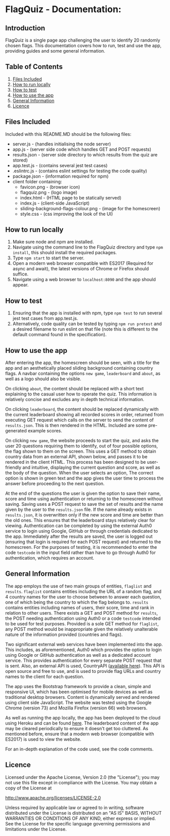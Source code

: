 # FlagQuiz - Documentation:
## Introduction
FlagQuiz is a single page app challenging the user to identify 20 randomly chosen flags. This documentation covers how to run, test and use the app, providing guides and some general information.
## Table of Contents
1. [ Files Included ](#Files_Included)
2. [ How to run locally ](#How_to_run_locally)
3. [ How to test ](#How_to_test)
4. [ How to use the app ](#How_to_use_the_app)
5. [ General Information ](#General_Information)
6. [ Licence ](#Licence)
<a name="Files_Included"></a>
## Files Included
Included with this README.MD should be the following files:
- server.js - (handles initialising the node server)
- app.js - (server side code which handles GET and POST requests)
- results.json - (server side directory to which results from the quiz are stored)
- app.test.js - (contains several jest test cases)
- .eslintrc.js - (contains eslint settings for testing the code quality)
- package.json - (information required for npm)
- client folder containing:
  - favicon.png - (browser icon)
  - flagquiz.png - (logo image)
  - index.html - (HTML page to be statically served)
  - index.js - (client-side JavaScript)
  - sliding-background-flags-colour.png - (image for the homescreen)
  - style.css - (css improving the look of the UI)
<a name="How_to_run_locally"></a>
## How to run locally
1. Make sure node and npm are installed.
2. Navigate using the command line to the FlagQuiz directory and type `npm install`, this should install the required packages.
3. Type `npm start` to start the server.
4. Open a modern web browser compatible with ES2017 (Required for async and await), the latest versions of Chrome or Firefox should suffice.
5. Navigate using a web browser to `localhost:8090` and the app should appear.
<a name="How_to_test"></a>
## How to test
1. Ensuring that the app is installed with npm, type `npm test` to run several jest test cases from app.test.js.
2. Alternatively, code quality can be tested by typing `npm run pretest` and a desired filename to run eslint on that file (note this is different to the default command found in the specification).
<a name="How_to_use_the_app"></a>
## How to use the app
After entering the app, the homescreen should be seen, with a title for the app and an aesthetically placed sliding background containing country flags. A navbar containing the options `new game`, `leaderboard` and `about`, as well as a logo should also be visible.

On clicking `about`, the content should be replaced with a short text explaining to the casual user how to operate the quiz. This information is relatively concise and excludes any in depth technical information.

On clicking `leaderboard`, the content should be replaced dynamically with the current leaderboard showing all recorded scores in order, returned from executing GET request which calls on the server to send the content of `results.json`. This is then rendered in the HTML. Included are some pre-generated example scores. 

On clicking `new game`, the website proceeds to start the quiz, and asks the user 20 questions requiring them to identify, out of four possible options, the flag shown to them on the screen. This uses a GET method to obtain country data from an external API, shown below, and passes it to be rendered in the client HTML. This process has been designed to be user-friendly and intuitive, displaying the current question and score, as well as the body of the question. When the user selects an option, The correct option is shown in green text and the app gives the user time to process the answer before proceeding to the next question. 

At the end of the questions the user is given the option to save their name, score and time using authentication or returning to the homescreen without saving. Saving uses a POST request to save the set of results and the name given by the user to the `results.json` file. If the name already exists in `results.json`, it is overwritten only if the new score and time are better than the old ones. This ensures that the leaderboard stays relatively clear for viewing. Authentication can be completed by using the external Auth0 service to login using Google, GitHub or through credentials dedicated to the app. Immediately after the results are saved, the user is logged out (ensuring that login is required for each POST request) and returned to the homescreen. For the purposes of testing, it is recommended to enter the code `testcode` in the input field rather than have to go through Auth0 for authentication, which requires an account.
<a name="General_Information"></a>
## General Information
The app employs the use of two main groups of entities, `flaglist` and `results`. `flaglist` contains entities including the URL of a random flag, and 4 country names for the user to choose between to answer each question, one of which being the country to which the flag belongs to. `results` contains entities including names of users, their score, time and rank in relation to other users. There exists a GET and POST method for `results`, the POST needing authentication using Auth0 or a code `testcode` intended to be used for test purposes. Provided is a sole GET method for `flaglist`, any POST method would be inappropriate given the relatively unalterable nature of the information provided (countries and flags). 

Two significant external web services have been implemented into the app. This includes, as aforementioned, Auth0 which provides the option to login using Google or GitHub authentication as well as a dedicated account service. This provides authentication for every separate POST request that is sent. Also, an external API is used, CountryAPI ([available here](https://github.com/fabian7593/CountryAPI)). This API is open source and free to use, and is used to provide flag URLs and country names to the client for each question.

The app uses the Bootstrap framework to provide a clean, simple and responsive UI, which has been optimised for mobile devices as well as traditional desktop browsers. Content is dynamically served and rendered using client side JavaScript. The website was tested using the Google Chrome (version 73) and Mozilla Firefox (version 66) web browsers.

As well as running the app locally, the app has been deployed to the cloud using Heroku and can be found [here](https://theflagquiz.herokuapp.com/). The leaderboard content of the app may be cleared periodically to ensure it doesn't get too cluttered. As mentioned before, ensure that a modern web browser (compatible with ES2017) is used to view the website.

For an in-depth explanation of the code used, see the code comments.
<a name="Licence"></a>
## Licence

Licensed under the Apache License, Version 2.0 (the "License"); you may not use this file except in compliance with the License. You may obtain a copy of the License at

http://www.apache.org/licenses/LICENSE-2.0

Unless required by applicable law or agreed to in writing, software distributed under the License is distributed on an "AS IS" BASIS, WITHOUT WARRANTIES OR CONDITIONS OF ANY KIND, either express or implied. See the License for the specific language governing permissions and limitations under the License. 
